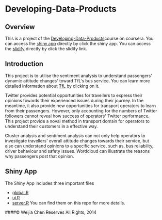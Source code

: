 Developing-Data-Products
========================

## Overview
This is a project of the [Developing-Data-Products](https://class.coursera.org/devdataprod-005)course on coursera.
You can access the [shiny app](https://weijia.shinyapps.io/passatt/) directly by click the shiny app.
You can access the [slidify](http://rpubs.com/Weijia/passatt) directly by click the slidify link.

## Introduction
This project is to utilise the sentiment analysis to understand passengers' dynamic attitude changes' toward TfL's bus service. You can learn more detailed information about [TfL](https://www.tfl.gov.uk/) by clicking on it.

Twitter provides potential opportunities for travellers to express their opinions towards their experienced issues during their journey. In the meantime, it also provide new opportunities for transport operators to learn from their passengers. However, only accounting for the numbers of Twitter followers cannot reveal how success of operators' Twitter performance. This project provide a noval method in transport domain for operators to understand their customers in a effective way.

Cluster analysis and sentiment analysis can not only help operators to investigate travellers' overall attitude changes towards their service, but also can understand opinions to a specific service, such as, bus reliability, driver behaviour and safety issues. Wordcloud can illustrate the reasons why passengers post that opinion.

## Shiny App
The Shiny App includes three important files
- [global.R](https://github.com/weijia2013/Developing-Data-Products/blob/master/global.R)
- [ui.R](https://github.com/weijia2013/Developing-Data-Products/blob/master/ui.R)
- [server.R](https://github.com/weijia2013/Developing-Data-Products/blob/master/server.R)
You can find them on this repo for more details. 

####© Weijia Chen Reserves All Rights, 2014